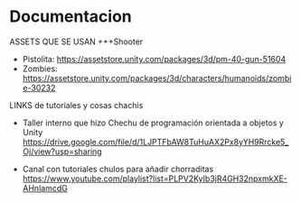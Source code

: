# Documentacion
ASSETS QUE SE USAN
+++Shooter
- Pistolita: https://assetstore.unity.com/packages/3d/pm-40-gun-51604
- Zombies: https://assetstore.unity.com/packages/3d/characters/humanoids/zombie-30232


LINKS de tutoriales y cosas chachis

- Taller interno que hizo Chechu de programación orientada a objetos y Unity
https://drive.google.com/file/d/1LJPTFbAW8TuHuAX2Px8yYH9Rrcke5_Oj/view?usp=sharing

- Canal con tutoriales chulos para añadir chorraditas
https://www.youtube.com/playlist?list=PLPV2KyIb3jR4GH32npxmkXE-AHnlamcdG

